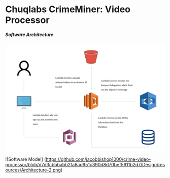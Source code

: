 # Chuqlabs CrimeMiner: Video Processor
##### Software Architecture

![Software Architecture](https://github.com/jacobbishop1000/crime-video-processor/blob/be1f87e7d65c6b3c0dc32b824e436db795ddec9f/Design/resources/Architecture-1.jpg)

![Software Model] (https://github.com/jacobbishop1000/crime-video-processor/blob/d7d3cbbbabb2fa6ad951c390d8d70bef5911b2d7/Design/resources/Architecture-2.png)
